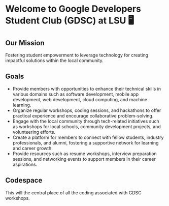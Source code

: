 # Welcome to Google Developers Student Club (GDSC) at LSU 🖥️

<!--
**Here are some ideas to get you started:** 

🙋‍♀️ A short introduction - what is your organization all about?
👀 Contribution guidelines - how do team members dive in?
👩‍💻 Useful resources - where do you keep your docs? Is there anything else the team should know?
🍪 Fun facts - what is your team's favorite snack?
🧙 Remember, you can do mighty things with the power of [Markdown](https://docs.github.com/github/writing-on-github/getting-started-with-writing-and-formatting-on-github/basic-writing-and-formatting-syntax)
-->
## Our Mission
Fostering student empowerment to leverage technology for creating impactful solutions within the local community.

## Goals
- Provide members with opportunities to enhance their technical skills in various domains such as software development, mobile app development, web development, cloud computing, and machine learning.
- Organize regular workshops, coding sessions, and hackathons to offer practical experience and encourage collaborative problem-solving.
- Engage with the local community through tech-related initiatives such as workshops for local schools, community development projects, and volunteering efforts.
- Create a platform for members to connect with fellow students, industry professionals, and alumni, fostering a supportive network for learning and career growth.
- Provide resources such as resume workshops, interview preparation sessions, and networking events to support members in their career aspirations.

## Codespace
This will the central place of all the coding associated with GDSC workshops.
